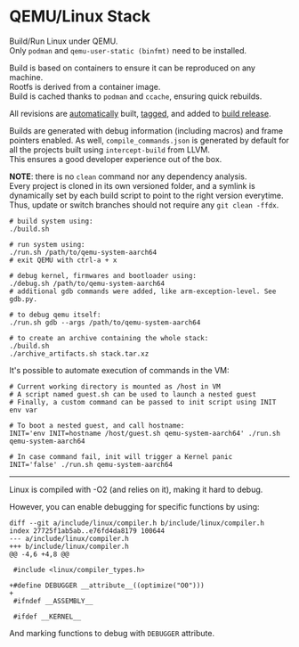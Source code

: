 QEMU/Linux Stack
================

Build/Run Linux under QEMU.\
Only ``podman`` and ``qemu-user-static (binfmt)`` need to be installed.

Build is based on containers to ensure it can be reproduced on any machine.\
Rootfs is derived from a container image.\
Build is cached thanks to ``podman`` and ``ccache``, ensuring quick rebuilds.

All revisions are
[automatically](https://github.com/pbo-linaro/qemu-linux-stack/blob/master/.github/workflows/build.yml)
built, [tagged](https://github.com/pbo-linaro/qemu-linux-stack/tags),
and added to [build release](https://github.com/pbo-linaro/qemu-linux-stack/releases/tag/build).

Builds are generated with debug information (including macros) and frame
pointers enabled. As well, ``compile_commands.json`` is generated by default for
all the projects built using ``intercept-build`` from LLVM.\
This ensures a good developer experience out of the box.

**NOTE**: there is no ``clean`` command nor any dependency analysis.\
Every project is cloned in its own versioned folder, and a symlink is
dynamically set by each build script to point to the right version everytime.
Thus, update or switch branches should not require any ``git clean -ffdx``.

```
# build system using:
./build.sh

# run system using:
./run.sh /path/to/qemu-system-aarch64
# exit QEMU with ctrl-a + x

# debug kernel, firmwares and bootloader using:
./debug.sh /path/to/qemu-system-aarch64
# additional gdb commands were added, like arm-exception-level. See gdb.py.

# to debug qemu itself:
./run.sh gdb --args /path/to/qemu-system-aarch64

# to create an archive containing the whole stack:
./build.sh
./archive_artifacts.sh stack.tar.xz
```

It's possible to automate execution of commands in the VM:

```
# Current working directory is mounted as /host in VM
# A script named guest.sh can be used to launch a nested guest
# Finally, a custom command can be passed to init script using INIT env var

# To boot a nested guest, and call hostname:
INIT='env INIT=hostname /host/guest.sh qemu-system-aarch64' ./run.sh qemu-system-aarch64

# In case command fail, init will trigger a Kernel panic
INIT='false' ./run.sh qemu-system-aarch64
```

---

Linux is compiled with -O2 (and relies on it), making it hard to debug.

However, you can enable debugging for specific functions by using:

```
diff --git a/include/linux/compiler.h b/include/linux/compiler.h
index 27725f1ab5ab..e76fd4da8179 100644
--- a/include/linux/compiler.h
+++ b/include/linux/compiler.h
@@ -4,6 +4,8 @@

 #include <linux/compiler_types.h>

+#define DEBUGGER __attribute__((optimize("O0")))
+
 #ifndef __ASSEMBLY__

 #ifdef __KERNEL__
```

And marking functions to debug with `DEBUGGER` attribute.
